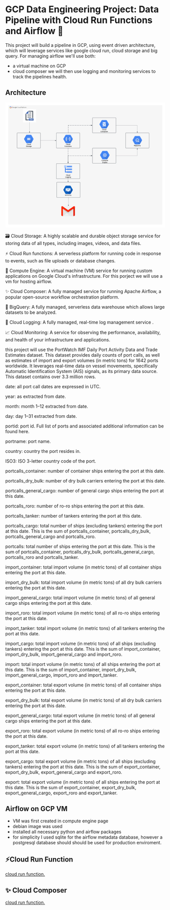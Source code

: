 # GCP Data Engineering Project: Data Pipeline with Cloud Run Functions and Airflow 🚢

This project will build a pipeline in GCP, using event driven architecture, which will leverage services like google cloud run, cloud storage and big query.
For managing airflow we'll use both:
- a virtual machine on GCP
- cloud composer
we will then use logging and monitoring services to track the pipelines health.

## Architecture
![Project Architecture Flow diagram GCP.](gcp_architecture_port.png)

🗃️ Cloud Storage: A highly scalable and durable object storage service for storing data of all types, including images, videos, and data files.

⚡ Cloud Run functions: A serverless platform for running code in response to events, such as file uploads or database changes.

💽 Compute Engine: A virtual machine (VM) service for running custom applications on Google Cloud's infrastructure. For this porject we will use a vm for hosting airflow.

✨ Cloud Composer: A fully managed service for running Apache Airflow, a popular open-source workflow orchestration platform.

🧮 BigQuery: A fully managed, serverless data warehouse which allows large datasets to be analyzed. 

🧾 Cloud Logging: A fully managed, real-time log management service .

📈 Cloud Monitoring: A service for observing the performance, availability, and health of your infrastructure and applications.

this project will use the PortWatch IMF Daily Port Activity Data and Trade Estimates dataset. This dataset provides daily counts of port calls, as well as estimates of import and export volumes (in metric tons) for 1642 ports worldwide. It leverages real-time data on vessel movements, specifically Automatic Identification System (AIS) signals, as its primary data source. This dataset contains over 3.3 million rows.

date: all port call dates are expressed in UTC.

year: as extracted from date.

month: month 1–12 extracted from date.

day: day 1–31 extracted from date.

portid: port id. Full list of ports and associated additional information can be found here.

portname: port name.

country: country the port resides in.

ISO3: ISO 3-letter country code of the port.

portcalls_container: number of container ships entering the port at this date.

portcalls_dry_bulk: number of dry bulk carriers entering the port at this date.

portcalls_general_cargo: number of general cargo ships entering the port at this date.

portcalls_roro: number of ro-ro ships entering the port at this date.

portcalls_tanker: number of tankers entering the port at this date.

portcalls_cargo: total number of ships (excluding tankers) entering the port at this date. This is the sum of portcalls_container, portcalls_dry_bulk, portcalls_general_cargo and portcalls_roro.

portcalls: total number of ships entering the port at this date. This is the sum of portcalls_container, portcalls_dry_bulk, portcalls_general_cargo, portcalls_roro and portcalls_tanker.

import_container: total import volume (in metric tons) of all container ships entering the port at this date.

import_dry_bulk: total import volume (in metric tons) of all dry bulk carriers entering the port at this date.

import_general_cargo: total import volume (in metric tons) of all general cargo ships entering the port at this date.

import_roro: total import volume (in metric tons) of all ro-ro ships entering the port at this date.

import_tanker: total import volume (in metric tons) of all tankers entering the port at this date.

import_cargo: total import volume (in metric tons) of all ships (excluding tankers) entering the port at this date. This is the sum of import_container, import_dry_bulk, import_general_cargo and import_roro.

import: total import volume (in metric tons) of all ships entering the port at this date. This is the sum of import_container, import_dry_bulk, import_general_cargo, import_roro and import_tanker.

export_container: total export volume (in metric tons) of all container ships entering the port at this date.

export_dry_bulk: total export volume (in metric tons) of all dry bulk carriers entering the port at this date.

export_general_cargo: total export volume (in metric tons) of all general cargo ships entering the port at this date.

export_roro: total export volume (in metric tons) of all ro-ro ships entering the port at this date.

export_tanker: total export volume (in metric tons) of all tankers entering the port at this date.

export_cargo: total export volume (in metric tons) of all ships (excluding tankers) entering the port at this date. This is the sum of export_container, export_dry_bulk, export_general_cargo and export_roro.

export: total export volume (in metric tons) of all ships entering the port at this date. This is the sum of export_container, export_dry_bulk, export_general_cargo, export_roro and export_tanker.



## Airflow on GCP VM
- VM was first created in compute engine page
- debian image was used
- installed all necessary python and airflow packages
- for simplicity I used sqlite for the airflow metadata database, however a postgresql database should should be used for production enviroment.


## ⚡Cloud Run Function
[cloud run function.](cloud_trigger.py)

## ✨ Cloud Composer
[cloud run function.](composer_trigger.py)
